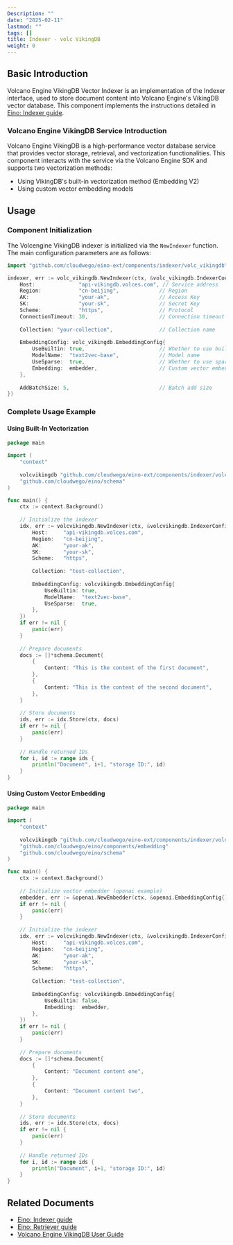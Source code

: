 ```yaml
---
Description: ""
date: "2025-02-11"
lastmod: ""
tags: []
title: Indexer - volc VikingDB
weight: 0
---
```


## **Basic Introduction**

Volcano Engine VikingDB Vector Indexer is an implementation of the Indexer interface, used to store document content into Volcano Engine's VikingDB vector database. This component implements the instructions detailed in [Eino: Indexer guide](/en/docs/eino/core_modules/components/indexer_guide).

### **Volcano Engine VikingDB Service Introduction**

Volcano Engine VikingDB is a high-performance vector database service that provides vector storage, retrieval, and vectorization functionalities. This component interacts with the service via the Volcano Engine SDK and supports two vectorization methods:

- Using VikingDB's built-in vectorization method (Embedding V2)
- Using custom vector embedding models

## **Usage**

### **Component Initialization**

The Volcengine VikingDB indexer is initialized via the `NewIndexer` function. The main configuration parameters are as follows:

```go
import "github.com/cloudwego/eino-ext/components/indexer/volc_vikingdb"

indexer, err := volc_vikingdb.NewIndexer(ctx, &volc_vikingdb.IndexerConfig{
    Host:              "api-vikingdb.volces.com", // Service address
    Region:            "cn-beijing",             // Region
    AK:                "your-ak",                // Access Key
    SK:                "your-sk",                // Secret Key
    Scheme:            "https",                  // Protocol
    ConnectionTimeout: 30,                       // Connection timeout (seconds)
    
    Collection: "your-collection",               // Collection name
    
    EmbeddingConfig: volc_vikingdb.EmbeddingConfig{
        UseBuiltin: true,                        // Whether to use built-in vectorization
        ModelName:  "text2vec-base",             // Model name
        UseSparse:  true,                        // Whether to use sparse vectors
        Embedding:  embedder,                    // Custom vector embedder
    },
    
    AddBatchSize: 5,                             // Batch add size
})
```

### **Complete Usage Example**

#### **Using Built-In Vectorization**

```go
package main

import (
    "context"
    
    volcvikingdb "github.com/cloudwego/eino-ext/components/indexer/volc_vikingdb"
    "github.com/cloudwego/eino/schema"
)

func main() {
    ctx := context.Background()
    
    // Initialize the indexer
    idx, err := volcvikingdb.NewIndexer(ctx, &volcvikingdb.IndexerConfig{
        Host:     "api-vikingdb.volces.com",
        Region:   "cn-beijing",
        AK:       "your-ak",
        SK:       "your-sk",
        Scheme:   "https",
        
        Collection: "test-collection",
        
        EmbeddingConfig: volcvikingdb.EmbeddingConfig{
            UseBuiltin: true,
            ModelName:  "text2vec-base",
            UseSparse:  true,
        },
    })
    if err != nil {
        panic(err)
    }
    
    // Prepare documents
    docs := []*schema.Document{
        {
            Content: "This is the content of the first document",
        },
        {
            Content: "This is the content of the second document",
        },
    }
    
    // Store documents
    ids, err := idx.Store(ctx, docs)
    if err != nil {
        panic(err)
    }
    
    // Handle returned IDs
    for i, id := range ids {
        println("Document", i+1, "storage ID:", id)
    }
}
```

#### **Using Custom Vector Embedding**

```go
package main

import (
    "context"
    
    volcvikingdb "github.com/cloudwego/eino-ext/components/indexer/volc_vikingdb"
    "github.com/cloudwego/eino/components/embedding"
    "github.com/cloudwego/eino/schema"
)

func main() {
    ctx := context.Background()
    
    // Initialize vector embedder (openai example)
    embedder, err := &openai.NewEmbedder(ctx, &openai.EmbeddingConfig{})
    if err != nil {
        panic(err)
    }
    
    // Initialize the indexer
    idx, err := volcvikingdb.NewIndexer(ctx, &volcvikingdb.IndexerConfig{
        Host:     "api-vikingdb.volces.com",
        Region:   "cn-beijing",
        AK:       "your-ak",
        SK:       "your-sk",
        Scheme:   "https",
        
        Collection: "test-collection",
        
        EmbeddingConfig: volcvikingdb.EmbeddingConfig{
            UseBuiltin: false,
            Embedding:  embedder,
        },
    })
    if err != nil {
        panic(err)
    }
    
    // Prepare documents
    docs := []*schema.Document{
        {
            Content: "Document content one",
        },
        {
            Content: "Document content two",
        },
    }
    
    // Store documents
    ids, err := idx.Store(ctx, docs)
    if err != nil {
        panic(err)
    }
    
    // Handle returned IDs
    for i, id := range ids {
        println("Document", i+1, "storage ID:", id)
    }
}
```

## **Related Documents**

- [Eino: Indexer guide](/en/docs/eino/core_modules/components/indexer_guide)
- [Eino: Retriever guide](/en/docs/eino/core_modules/components/retriever_guide)
- [Volcano Engine VikingDB User Guide](https://www.volcengine.com/docs/84313/1254617)
